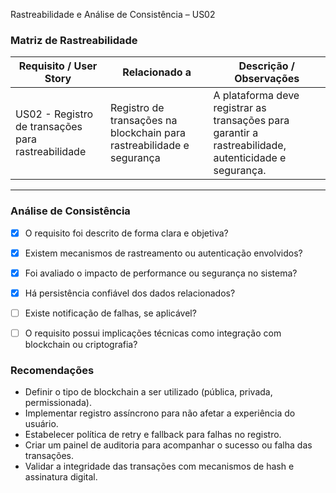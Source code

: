 Rastreabilidade e Análise de Consistência – US02

### Matriz de Rastreabilidade

| Requisito / User Story | Relacionado a | Descrição / Observações |
|------------------------|---------------|--------------------------|
| US02 - Registro de transações para rastreabilidade | Registro de transações na blockchain para rastreabilidade e segurança | A plataforma deve registrar as transações para garantir a rastreabilidade, autenticidade e segurança. |

---

### Análise de Consistência

- [x] O requisito foi descrito de forma clara e objetiva?
- [x] Existem mecanismos de rastreamento ou autenticação envolvidos?
- [x] Foi avaliado o impacto de performance ou segurança no sistema?
- [x] Há persistência confiável dos dados relacionados?
- [ ] Existe notificação de falhas, se aplicável?
- [ ] O requisito possui implicações técnicas como integração com blockchain ou criptografia?


### Recomendações

- Definir o tipo de blockchain a ser utilizado (pública, privada, permissionada).
- Implementar registro assíncrono para não afetar a experiência do usuário.
- Estabelecer política de retry e fallback para falhas no registro.
- Criar um painel de auditoria para acompanhar o sucesso ou falha das transações.
- Validar a integridade das transações com mecanismos de hash e assinatura digital.
